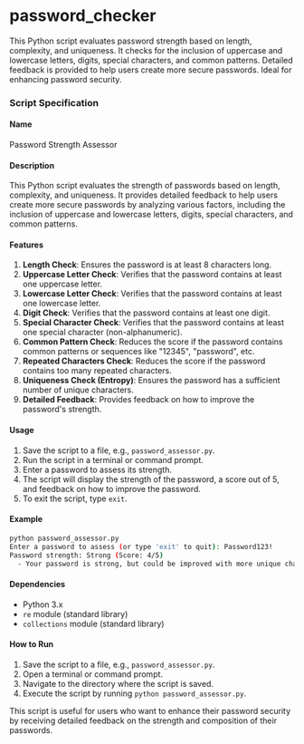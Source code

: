 # password_checker
This Python script evaluates password strength based on length, complexity, and uniqueness. It checks for the inclusion of uppercase and lowercase letters, digits, special characters, and common patterns. Detailed feedback is provided to help users create more secure passwords. Ideal for enhancing password security. 


### Script Specification

#### Name
Password Strength Assessor

#### Description
This Python script evaluates the strength of passwords based on length, complexity, and uniqueness. It provides detailed feedback to help users create more secure passwords by analyzing various factors, including the inclusion of uppercase and lowercase letters, digits, special characters, and common patterns.

#### Features
1. **Length Check**: Ensures the password is at least 8 characters long.
2. **Uppercase Letter Check**: Verifies that the password contains at least one uppercase letter.
3. **Lowercase Letter Check**: Verifies that the password contains at least one lowercase letter.
4. **Digit Check**: Verifies that the password contains at least one digit.
5. **Special Character Check**: Verifies that the password contains at least one special character (non-alphanumeric).
6. **Common Pattern Check**: Reduces the score if the password contains common patterns or sequences like "12345", "password", etc.
7. **Repeated Characters Check**: Reduces the score if the password contains too many repeated characters.
8. **Uniqueness Check (Entropy)**: Ensures the password has a sufficient number of unique characters.
9. **Detailed Feedback**: Provides feedback on how to improve the password's strength.

#### Usage
1. Save the script to a file, e.g., `password_assessor.py`.
2. Run the script in a terminal or command prompt.
3. Enter a password to assess its strength.
4. The script will display the strength of the password, a score out of 5, and feedback on how to improve the password.
5. To exit the script, type `exit`.

#### Example
```sh
python password_assessor.py
Enter a password to assess (or type 'exit' to quit): Password123!
Password strength: Strong (Score: 4/5)
  - Your password is strong, but could be improved with more unique characters.
```

#### Dependencies
- Python 3.x
- `re` module (standard library)
- `collections` module (standard library)

#### How to Run
1. Save the script to a file, e.g., `password_assessor.py`.
2. Open a terminal or command prompt.
3. Navigate to the directory where the script is saved.
4. Execute the script by running `python password_assessor.py`.

This script is useful for users who want to enhance their password security by receiving detailed feedback on the strength and composition of their passwords.
